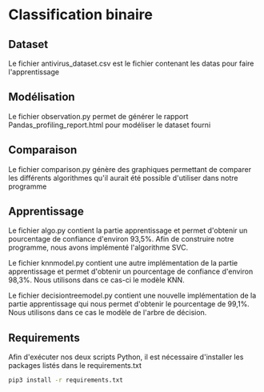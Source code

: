 # Classification binaire

## Dataset

Le fichier antivirus_dataset.csv est le fichier contenant les datas pour faire l'apprentissage

## Modélisation

Le fichier observation.py permet de générer le rapport Pandas_profiling_report.html pour modéliser le dataset fourni

## Comparaison

Le fichier comparison.py génère des graphiques permettant de comparer les différents algorithmes qu'il aurait été 
possible d'utiliser dans notre programme

## Apprentissage

Le fichier algo.py contient la partie apprentissage et permet d'obtenir un pourcentage de confiance d'environ 93,5%.
Afin de construire notre programme, nous avons implémenté l'algorithme SVC.

Le fichier knnmodel.py contient une autre implémentation de la partie apprentissage et permet d'obtenir un pourcentage 
de confiance d'environ 98,3%.
Nous utilisons dans ce cas-ci le modèle KNN.

Le fichier decisiontreemodel.py contient une nouvelle implémentation de la partie apprentissage qui nous permet 
d'obtenir le pourcentage de 99,1%.
Nous utilisons dans ce cas le modèle de l'arbre de décision.

## Requirements

Afin d'exécuter nos deux scripts Python, il est nécessaire d'installer les packages listés dans le requirements.txt
```bash
pip3 install -r requirements.txt
```


